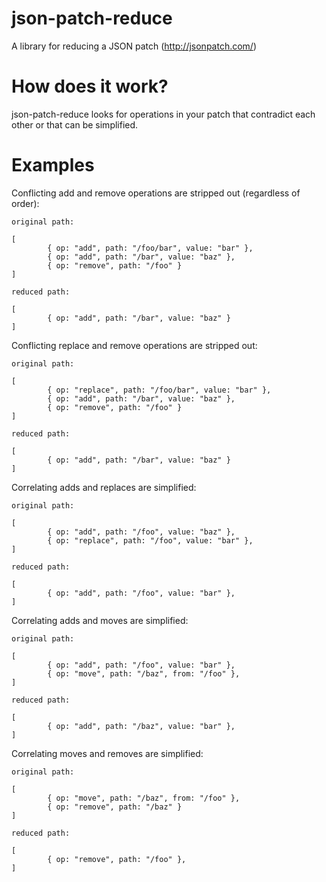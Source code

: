 # json-patch-reduce

A library for reducing a JSON patch (http://jsonpatch.com/)

# How does it work?

json-patch-reduce looks for operations in your patch that contradict each other or that can be simplified.

# Examples

Conflicting add and remove operations are stripped out (regardless of order):

```
original path:

[
        { op: "add", path: "/foo/bar", value: "bar" },
        { op: "add", path: "/bar", value: "baz" },
        { op: "remove", path: "/foo" }
]

reduced path:

[
        { op: "add", path: "/bar", value: "baz" }
]
```

Conflicting replace and remove operations are stripped out:

```
original path:

[
        { op: "replace", path: "/foo/bar", value: "bar" },
        { op: "add", path: "/bar", value: "baz" },
        { op: "remove", path: "/foo" }
]

reduced path:

[
        { op: "add", path: "/bar", value: "baz" }
]
```

Correlating adds and replaces are simplified:

```
original path:

[
        { op: "add", path: "/foo", value: "baz" },
        { op: "replace", path: "/foo", value: "bar" },
]

reduced path:

[
        { op: "add", path: "/foo", value: "bar" },
]
```

Correlating adds and moves are simplified:

```
original path:

[
        { op: "add", path: "/foo", value: "bar" },
        { op: "move", path: "/baz", from: "/foo" },
]

reduced path:

[
        { op: "add", path: "/baz", value: "bar" },
]
```

Correlating moves and removes are simplified:

```
original path:

[
        { op: "move", path: "/baz", from: "/foo" },
        { op: "remove", path: "/baz" }
]

reduced path:

[
        { op: "remove", path: "/foo" },
]
```


